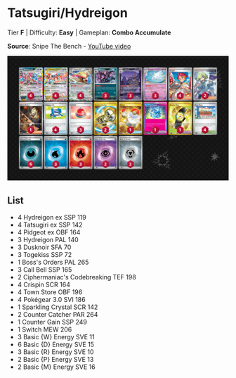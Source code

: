 # Tatsugiri/Hydreigon

Tier **F** | Difficulty: **Easy** | Gameplan: **Combo Accumulate**

**Source**: Snipe The Bench - [YouTube video](https://www.youtube.com/watch?v=hrsj256nI40)

![decklist](../../!Images/Standard/14BRS-SSP/Tatsugiri-Hydreigon.PNG)

## List
* 4 Hydreigon ex SSP 119
* 4 Tatsugiri ex SSP 142
* 4 Pidgeot ex OBF 164
* 3 Hydreigon PAL 140
* 3 Dusknoir SFA 70
* 3 Togekiss SSP 72
* 1 Boss's Orders PAL 265
* 3 Call Bell SSP 165
* 2 Ciphermaniac's Codebreaking TEF 198
* 4 Crispin SCR 164
* 4 Town Store OBF 196
* 4 Pokégear 3.0 SVI 186
* 1 Sparkling Crystal SCR 142
* 2 Counter Catcher PAR 264
* 1 Counter Gain SSP 249
* 1 Switch MEW 206
* 3 Basic {W} Energy SVE 11
* 6 Basic {D} Energy SVE 15
* 3 Basic {R} Energy SVE 10
* 2 Basic {P} Energy SVE 13
* 2 Basic {M} Energy SVE 16